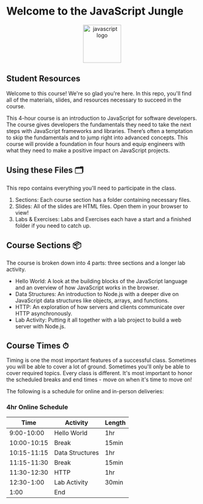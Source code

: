 # Welcome to the JavaScript Jungle

<p align="center">
<img src="https://upload.wikimedia.org/wikipedia/commons/thumb/6/6a/JavaScript-logo.png/600px-JavaScript-logo.png" width="100" alt="javascript logo"/>
</p>

## Student Resources

Welcome to this course! We're so glad you're here. In this repo, you'll find all of the materials, slides, and resources necessary to succeed in the course.

This 4-hour course is an introduction to JavaScript for software developers. The course gives developers the fundamentals they need to take the next steps with JavaScript frameworks and libraries. There’s often a temptation to skip the fundamentals and to jump right into advanced concepts. This course will provide a foundation in four hours and equip engineers with what they need to make a positive impact on JavaScript projects.

## Using these Files 🗂

This repo contains everything you'll need to participate in the class.

1. Sections: Each course section has a folder containing necessary files.
2. Slides: All of the slides are HTML files. Open them in your browser to view!
3. Labs & Exercises: Labs and Exercises each have a start and a finished folder if you need to catch up.

## Course Sections 📦

The course is broken down into 4 parts: three sections and a longer lab activity.

- Hello World: A look at the building blocks of the JavaScript language and an overview of how JavaScript works in the browser.
- Data Structures: An introduction to Node.js with a deeper dive on JavaScript data structures like objects, arrays, and functions.
- HTTP: An exploration of how servers and clients communicate over HTTP asynchronously.
- Lab Activity: Putting it all together with a lab project to build a web server with Node.js.

## Course Times ⏱

Timing is one the most important features of a successful class. Sometimes you will be able to cover a lot of ground. Sometimes you'll only be able to cover required topics. Every class is different. It's most important to honor the scheduled breaks and end times - move on when it's time to move on!

The following is a schedule for online and in-person deliveries:

### 4hr Online Schedule

| Time        | Activity        | Length |
| ----------- | --------------- | ------ |
| 9:00-10:00  | Hello World     | 1hr    |
| 10:00-10:15 | Break           | 15min  |
| 10:15-11:15 | Data Structures | 1hr    |
| 11:15-11:30 | Break           | 15min  |
| 11:30-12:30 | HTTP            | 1hr    |
| 12:30-1:00  | Lab Activity    | 30min  |
| 1:00        | End             |        |
